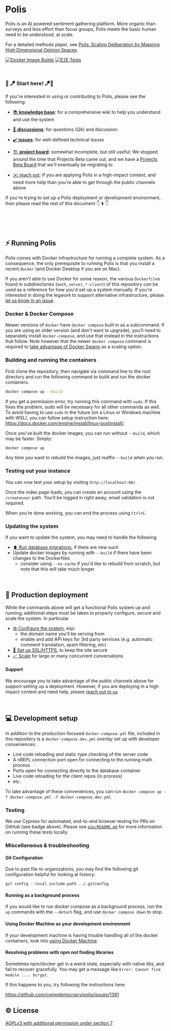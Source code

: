 # Polis

Polis is an AI powered sentiment gathering platform. More organic than surveys and less effort than focus groups, Polis meets the basic human need to be understood, at scale.

For a detailed methods paper, see [Polis: Scaling Deliberation by Mapping High Dimensional Opinion Spaces][methods-paper].

   [methods-paper]: https://www.e-revistes.uji.es/index.php/recerca/article/view/5516/6558

<!-- Changes to badge text in URLs below, require changes to "name" value in .github/workflows/*.yml -->
[![Docker Image Builds](https://github.com/compdemocracy/polis/workflows/Docker%20image%20builds/badge.svg)][docker-image-builds]
[![E2E Tests](https://github.com/compdemocracy/polis/workflows/E2E%20Tests/badge.svg)][e2e-tests]

   [docker-image-builds]: https://hub.docker.com/u/compdem
   [e2e-tests]: https://github.com/compdemocracy/polis/actions?query=workflow%3A%22E2E+Tests%22

<br/>


### 🎈 🪁 Start here! 🪁🎈

If you're interested in using or contributing to Polis, please see the following:
- [📚 **knowledge base**][knowledge-base]: for a comprehensive wiki to help you understand and use the system
- [💬 **discussions**][discussions]: for questions (QA) and discussion
- [✔️ **issues**][issues]: for well-defined technical issues
- [🏗️ **project board**][board]: somewhat incomplete, but still useful; We stopped around the time that Projects Beta came out, and we have a [Projects Beta Board][beta-board] that we'll eventually be migrating to
- [✉️ reach out][hello]: if you are applying Polis in a high-impact context, and need more help than you're able to get through the public channels above

   [knowledge-base]: https://compdemocracy.org/Welcome
   [issues]: https://github.com/compdemocracy/polis/issues
   [board]: https://github.com/compdemocracy/polis/projects/1
   [beta-board]: https://github.com/compdemocracy/polis/projects/1
   [contributing]: /CONTRIBUTING.md#how-we-work
   [discussions]: https://github.com/compdemocracy/polis/discussions
   [hello]: mailto:hello@compdemocracy.org

If you're trying to set up a Polis deployment or development environment, then please read the rest of this document 👇 ⬇️ 👇



</br></br></br>



## ⚡ Running Polis

Polis comes with Docker infrastructure for running a complete system.
As a consequence, the only prerequisite to running Polis is that you install a recent `docker` (and Docker Desktop if you are on Mac).

If you aren't able to use Docker for some reason, the various `Dockerfile`s found in subdirectories (`math`, `server`, `*-client`) of this repository _can_ be used as a reference for how you'd set up a system manually.
If you're interested in doing the legwork to support alternative infrastructure, please [let us know in an issue](https://github.com/compdemocracy.org/issues).

### Docker & Docker Compose

Newer versions of `docker` have `docker compose` built in as a subcommand.
If you are using an older version (and don't want to upgrade), you'll need to separately install `docker-compose`, and use that instead in the instructions that follow.
Note however that the newer `docker compose` command is required to [take advantage of Docker Swarm](/docs/scaling#docker-compose-over-docker-swarm) as a scaling option.

### Building and running the containers

First clone the repository, then navigate via command line to the root directory and run the following command to build and run the docker containers.

```sh
docker compose up --build
```

If you get a permission error, try running this command with `sudo`.
If this fixes the problem, sudo will be necessary for all other commands as well.
To avoid having to use `sudo` in the future (on a Linux or Windows machine with WSL), you can follow setup instruction here: <https://docs.docker.com/engine/install/linux-postinstall/>.

Once you've built the docker images, you can run without `--build`, which may be faster.
Simply:

```sh
docker compose up
```

Any time you want to _rebuild_ the images, just reaffix `--build` when you run.

### Testing out your instance

You can now test your setup by visiting `http://localhost:80/`.

Once the index page loads, you can create an account using the `/createuser` path.
You'll be logged in right away; email validation is not required.

When you're done working, you can end the process using `Ctrl+C`.

### Updating the system

If you want to update the system, you may need to handle the following:
* [⬆️ Run database migrations](docs/migrations.md), if there are new such
* Update docker images by running with `--build` if there have been changes to the Dockerfiles
  * consider using `--no-cache` if you'd like to rebuild from scratch, but note that this will take much longer



</br>

## 🚀 Production deployment

While the commands above will get a functional Polis system up and running, additional steps must be taken to properly configure, secure and scale the system.
In particular

* [⚙️ Configure the system](docs/configuration.md), esp:
  * the domain name you'll be serving from
  * enable and add API keys for 3rd party services (e.g. automatic comment translation, spam filtering, etc)
* [🔏 Set up SSL/HTTPS](docs/ssl.md), to keep the site secure
* [📈 Scale](docs/scaling.md) for large or many concurrent conversations

#### Support

We encourage you to take advantage of the public channels above for support setting up a deployment.
However, if you are deploying in a high impact context and need help, please [reach out to us][hello]

</br>



## 💻 Development setup

In addition to the production-focused `docker-compose.yml` file, included in this repository is a `docker-compose.dev.yml` _overlay_ set up with developer conveniences:
* Live code reloading and static type checking of the server code
* A nREPL connection port open for connecting to the running math process
* Ports open for connecting directly to the database container
* Live code reloading for the client repos (in process)
* etc.

To take advantage of these conveniences, you can run `docker compose up -f docker-compose.yml -f docker-compose.dev.yml`.

### Testing

We use Cypress for automated, end-to-end browser testing for PRs on GitHub (see badge above).
Please see [`e2e/README.md`](/e2e/README.md) for more information on running these tests locally.

### Miscellaneous & troubleshooting

#### Git Configuration

Due to past file re-organizations, you may find the following git configuration helpful for looking at history:

```
git config --local include.path ../.gitconfig
```

#### Running as a background process

If you would like to run docker compose as a background process, run the `up` commands with the `--detach` flag, and use `docker compose down` to stop.

#### Using Docker Machine as your development environment

If your development machine is having trouble handling all of the docker containers, look into [using Docker Machine](/docs/docker-machine.md).

#### Resolving problems with npm not finding libraries

Sometimes npm/docker get in a weird state, especially with native libs, and fail to recover gracefully.
You may get a message like `Error: Cannot find module .... bcrypt`.

If this happens to you, try following the instructions here: 

https://github.com/compdemocracy/polis/issues/1391


## ©️  License

[AGPLv3 with additional permission under section 7](/LICENSE)
